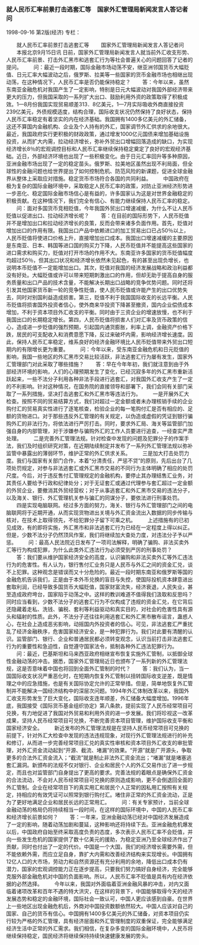 ### 就人民币汇率前景打击逃套汇等　国家外汇管理局新闻发言人答记者问

1998-09-16
第2版(经济)
专栏：

　　就人民币汇率前景打击逃套汇等
　　国家外汇管理局新闻发言人答记者问
　　本报北京9月15日讯 日前，国家外汇管理局新闻发言人就当前外汇收支形势、人民币汇率前景、打击外汇黑市和逃套汇行为等社会普遍关心的问题回答了记者的提问。
　　问：最近一段时期，国际金融市场动荡不安，继亚洲邻国货币大幅贬值、日元汇率大幅波动之后，俄罗斯、拉美等一些国家的货币金融市场也相继出现动荡，在这种情况下，人民币汇率是否仍能保持稳定？
　　答：今年以来，虽然东南亚金融危机对我国产生了一定影响，特别是日元大幅波动对我国外部经济带来更大的压力，但我国采取的一系列扩大出口、鼓励利用外资的政策取得了积极成效。1—8月份我国实现贸易顺差313．8亿美元，1—7月实际吸收外商直接投资239亿美元，外债规模适度，结构合理，国际收支状况仍然保持了良好状态，保持人民币汇率稳定有着坚实的内在经济基础。我国拥有1400多亿美元的外汇储备，这还不算国内金融机构、企业及个人持有的外汇，国家调节外汇供求的余地很大。最近，我国政府实行更积极的财政政策，通过增发1000亿元国债来增加基础设施投资，从而扩大内需，拉动经济增长，弥补外贸出口增幅回落造成的缺口，为实现经济增长8％的宏观调控目标和人民币汇率继续保持稳定奠定了良好的宏观经济基础。近日，外部经济环境也出现了一些积极变化。由于日元汇率回升等多种原因，亚洲金融市场出现了一定的稳定苗头。俄罗斯、拉美地区虽然出现不利局面，但全球性的金融问题也给世界提出了如何控制危机、防范风险的新课题，促进全球金融界从整体上采取应对措施。稳定货币市场符合各国的共同利益。
　　中国政府在极为复杂的国际金融环境中，采取稳定人民币汇率的政策，对防止亚洲经济形势进一步恶化、稳定国际金融市场信心是有益的，许多国家认为这是对世界金融稳定的积极贡献。在这种情况下，我们完全有信心、有能力继续保持人民币汇率的稳定。
　　问：面对多国货币竞相贬值，今年我国外贸出口增速减缓，为什么不让人民币贬值以促进出口、拉动经济增长呢？
　　答：在目前的国际形势下，人民币贬值并不是增加出口和拉动经济增长的良策，反而会带来诸多负面作用。首先，贬值对增加出口的作用有限。我国出口产品中依赖进口的加工贸易出口已占50％以上，人民币贬值将使进口价格上升，直接增加出口成本。我国出口增速减缓的主要原因是东南亚、日本、韩国等进口国的购买力下降，人民币贬值并不能提高这些国家的进口需求和购买力，贬值对打开市场的作用不大。东南亚许多国家的货币贬值幅度均超过50％，但其出口状况和经济增长依然未见起色，有的甚至出现负增长，也说明本币贬值不一定能增加出口。其次，贬值对我国的经济发展战略和政治利益都没有好处。大幅贬值或许可以带来短期刺激出口的作用，但却无助于提高自身的服务质量和出口产品的技术含量，不能解决长期出口战略的竞争优势问题。同时还将引发其他国家货币新一轮的竞争性贬值，使人民币贬值或许能产生的出口优势失去，同时对别国利益造成损害。第三，贬值不利于我国国际收支的长远平衡。人民币贬值将损害国外投资者信心，使外商来华投资下降甚至撤资，国内企业偿债成本增加，不利于资本项目外汇收支的平衡。同时由于三资企业的增速放慢，也不利于我国出口的长期稳定增长。第四，人民币贬值将损害人们对汇率及货币政策的信心，造成进一步贬值的强烈预期，引起国内通货膨胀，利率上调，金融资产价格下跌，居民的可支配收入和消费意愿下降，反过来破坏内需，影响经济增长速度。因此，保持人民币汇率稳定，维系良好的经济金融环境比人民币贬值带来外贸出口短期内的有限增长更为重要。
　　问：今年以来，受东南亚金融危机和日元贬值的影响，我国一些地区的外汇黑市交易比较活跃，非法逃套汇行为屡有发生，国家外汇管理部门对此采取了哪些措施？
　　答：早在今年年初，我们就注意到由于外部经济环境的影响，人们的心理预期发生了变化，已经沉寂多年的外汇黑市重新活跃起来，一些不法分子利用各种非法手段进行逃套汇，对我国外汇收支产生了一定的不利影响。针对这种情况，在国务院的直接领导和部署下，我们会同有关部门采取了一系列措施，坚决打击逃套汇和外汇黑市等违法行为。
　　一是开展外汇大检查。按照不同的贸易结算方式，我们对超过一定金额或者未办理核销手续的企业购付汇的贸易真实性进行了逐笔核查，检验企业的每一笔购付汇是否有相应的、足额的货物进口。对于那些违反外汇管理的有关规定，以伪造或虚假的凭证到银行骗购外汇的非法行为，将依法进行严厉打击。同时，要求外汇局、海关等监管部门加强自身的内部管理，对于涉嫌参与骗购外汇的工作人员要进行追查，一经查实严肃处理。
　　二是完善外汇管理法规。针对检查中发现的问题及犯罪分子的作案手法，我们及时组织研究对策，在近期陆续制定并发布了一系列外汇管理法规以弥补监管中暴露出的薄弱环节，维护正常的外汇供求关系。
　　三是加大打击处罚力度。我们与国家有关部门合作，本着“分清责任，严惩不贷”的原则，先后出台了几项处罚规定，对参与非法逃套汇或外汇黑市交易的不同行为主体明确了相应的处罚尺度。今后，对于违反售付汇管理规定的金融机构，要停止其办理结售汇业务，对其责任人要给予行政和纪律处分；对于无证套汇或通过代理参与套汇超过一定金额的外贸企业，要撤消其外贸经营权；对于从事逃套汇和外汇黑市交易的违法分子，以及海关、银行、外汇管理机关参与骗汇的同谋分子，要依法进行刑事处罚。
　　四是实现电脑联网。经过多方面的努力，海关、银行与外汇管理部门之间的电脑联网将于近期开通，从而实现货物进出关境与外汇资金流出入数据的同步传输与核对，在技术上取得领先，不给犯罪分子留下可乘之机。
　　上述措施有的已初见成效，有的即将实施，外汇黑市和非法逃套汇行为已经在一定程度上得以纠正。但是，少数不法分子仍然顶风作案，我们将继续加大查处力度，对违法分子予以严惩。
　　问：最高人民法院近日发布了一项司法解释，明确了骗购、非法买卖外汇等行为构成犯罪，为什么此类外汇违法行为必须受到严厉的刑事处罚？
　　答：我们要从维护国家经济安全的高度，认识骗购和非法买卖外汇等外汇违法行为的危害性。有人认为，银行售付汇业务只是人民币与外汇之间的资金汇兑，谈不上犯罪。这种观念是错误而又十分危险的。最近一段时期东南亚和俄罗斯等国的金融危机告诉我们，正是由于本外币兑换的盲目与失控，使国际投机资本肆意进出套取利润，已经导致多国货币大幅贬值，国家财富流失，经济衰退，人民失业，甚至造成政府垮台，国家陷于动荡之中。这样的教训难道不值得我们汲取和反思吗？同时应当看到，少数不法分子的逃套汇行为不仅构成了违规的资金汇兑，在它背后还隐藏着走私、洗钱、骗税、套利等利益驱动和真实目的，对社会的危害性具有源头和辐射的性质。此外，不法分子还往往利用逃套汇和外汇黑市散布谣言，蛊惑人心，在社会上造成恶劣影响，动摇国内外投资者的信心。可见，非法逃套汇严重扰乱了经济金融秩序，危害国家经济安全，是一种犯罪行为。我们对此要有清醒的认识。监管部门、银行、企业和普通居民都必须转变观念，认识当前打击非法逃套汇行为的重要性和急迫性，自觉遵守国家法令，抵制各种外汇违法犯罪行为。
　　问：最近，巴基斯坦和马来西亚政府相继宣布恢复实施外汇管制，以抵御全球性金融动荡的冲击。据悉，国家外汇管理局近日也颁布了一系列新的外汇管理法规，这是否意味着中国也将回到全面外汇管制的时代？
　　答：我们认为，当一国国际收支状况严重恶化时，在短期内恢复外汇管制以扭转国际收支逆差，既是情理之中的应急措施，也是有关国际协定允许的正常举措。但是，简单地恢复外汇管制并不能解决一国经济结构中的深层次问题。1994年外汇体制改革以来，我国外汇收支形势发生了巨大变化，国际收支连年顺差，外汇储备大幅度增加。1996年底，我国接受《国际货币基金组织协定》第八条款，提前实现了人民币经常项目可兑换，有力地促进了我国对外贸易和利用外资的进一步发展。我们将珍视这一改革成果，坚持人民币经常项目可兑换，不断完善资本项目管理，维护国际收支平衡和国家经济安全。
　　新近发布的外汇管理法规是在坚持人民币经常项目可兑换的前提下，针对外汇大检查中发现的违法违规现象，对现行外汇管理法规进行的补充和修订，从而进一步完善经常项目汇兑的真实性审核和资本项目外汇收支的审批管理，对外汇资金流动起到“开源、截流、堵漏”的效果。“开源”就是广开源头，争取更多的合法外汇资金流入；“截流”就是制止非法外汇资金流出；“堵漏”就是堵塞逃套汇漏洞。新颁布的法规不仅对银行、企业和居民个人的外汇交易作出了进一步规定，而且也对监管部门自身提出了更高的要求。完善法规的着眼点是确保外汇资金的合法流动，不会对人民币经常项目可兑换的原则造成影响，更不会倒退回全面的外汇管制。企业在经常项目下的真实用汇和居民个人正常的因私用汇按照有关规定，持相应的有效凭证可以照常到银行购付汇。堵住非正常的外汇资金流动，正是为了更好地满足企业和居民长远的正常用汇。
　　问：有关专家预计，当前全球金融动荡的格局仍将持续相当一段时间，在这样的国际环境中，中国的人民币汇率和经济增长前景如何？
　　答：一年来，亚洲金融动荡已经对中国经济发展造成了一定的影响，随着动荡加剧和蔓延，这种影响还将持续下去。亚洲金融危机爆发以后，中国政府自始至终采取高度负责的态度，多次表示人民币汇率不会贬值，并向一些发生危机的国家提供了数十亿美元的援助，为稳定亚洲乃至全球经济作出了贡献，同时也付出了一定的代价。中国是一个大国，我们的经济增长需要外需，但不能依赖外需，而应立足自身，靠扩大内需和改善经济结构来实现增长。中国拥有12亿人口的大市场，劳动力和自然资源还有充分利用的余地，降低出口成本仍有潜力，国家的宏观调控能力正在逐步提高，只要我们努力搞好自身经济，完全能够克服外部金融危机对中国的负面影响。所以，人民币汇率不贬值是具有内在经济依据的必然选择。
　　今年以来，我国对外面临着亚洲金融风暴的冲击，对内又面临着诸项改革和百年不遇的特大洪灾，在这样的背景下，中国能够取得今天的经济发展态势和稳定的金融环境，国际社会一致认可，中国人更应该感到自豪。在世界上一些地区出现金融危机后，外商对中国投资数额依然较大。中国人应该对自己的国家、自己的货币有信心。中国拥有1400多亿美元的外汇储备，对资本项目仍实行较为严格的外汇管理，具有经济层面和外汇管理制度的双重保证，完全能够满足经济生活中正常的外汇需求。我们相信，在复杂多变的国际金融环境中，人民币将继续保持稳定，国民经济将继续保持持续快速健康发展的势头。

